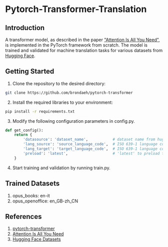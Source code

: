 # Pytorch-Transformer-Translation

## Introduction
A transformer model, as described in the paper ["Attention Is All You Need"](https://arxiv.org/abs/1706.03762), is implemented in the PyTorch framework from scratch. The model is trained and validated for machine translation tasks for various datasets from [Hugging Face](https://huggingface.co/datasets).

## Getting Started
1. Clone the repository to the desired directory:
```bash
git clone https://github.com/brondaeh/pytorch-transformer
```
2. Install the required libraries to your environment:
```bash
pip install -r requirements.txt
```
3. Modify the following configuration parameters in config.py.
```python
def get_config():
    return {
        'datasource': 'dataset_name',           # dataset name from hugging face
        'lang_source': 'source_language_code',  # ISO 639-1 language code
        'lang_target': 'target_language_code',  # ISO 639-1 language code
        'preload': 'latest',                    # 'latest' to preload the most recent save; None to turn off preloading
    }
```
4. Start training and validation by running train.py.

## Trained Datasets
1. opus_books: en-it
2. opus_openoffice: en_GB-zh_CN

## References
1. [pytorch-transformer](https://github.com/hkproj/pytorch-transformer)
2. [Attention Is All You Need](https://arxiv.org/abs/1706.03762)
3. [Hugging Face Datasets](https://huggingface.co/datasets)